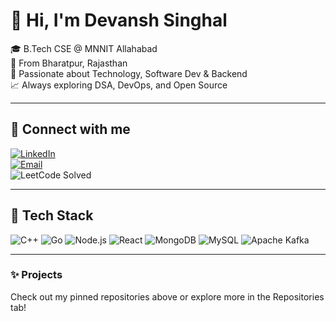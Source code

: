 # 👋 Hi, I'm Devansh Singhal

🎓 B.Tech CSE @ MNNIT Allahabad  
📍 From Bharatpur, Rajasthan  
🧠 Passionate about Technology, Software Dev & Backend  
📈 Always exploring DSA, DevOps, and Open Source  

---

## 🔗 Connect with me  
[![LinkedIn](https://img.shields.io/badge/LinkedIn-blue?style=for-the-badge&logo=linkedin)](https://www.linkedin.com/in/YOUR-LINKEDIN/)  
[![Email](https://img.shields.io/badge/Email-devansh22w@gmail.com-red?style=for-the-badge&logo=gmail)](mailto:devansh22w@gmail.com)  
![LeetCode Solved](https://img.shields.io/badge/LeetCode-1000+_Problems-orange?style=for-the-badge&logo=leetcode)

---

## 🧰 Tech Stack  
![C++](https://img.shields.io/badge/C++-00599C?style=for-the-badge&logo=cplusplus&logoColor=white)
![Go](https://img.shields.io/badge/Go-00ADD8?style=for-the-badge&logo=go&logoColor=white)
![Node.js](https://img.shields.io/badge/Node.js-339933?style=for-the-badge&logo=nodedotjs)
![React](https://img.shields.io/badge/React-20232A?style=for-the-badge&logo=react)
![MongoDB](https://img.shields.io/badge/MongoDB-4EA94B?style=for-the-badge&logo=mongodb&logoColor=white)
![MySQL](https://img.shields.io/badge/MySQL-00758F?style=for-the-badge&logo=mysql)
![Apache Kafka](https://img.shields.io/badge/Kafka-231F20?style=for-the-badge&logo=apachekafka&logoColor=white)

---

### ✨ Projects  
Check out my pinned repositories above or explore more in the Repositories tab!
